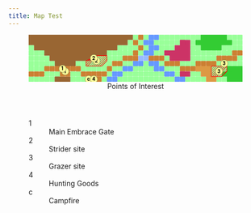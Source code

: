 ```yaml
---
title: Map Test
---
```



<!-- +template map story/iaso/520-embrace svg -->

<!-- map data 69271edc12f68907f89508c301f194ff0d8e1314849e5215b8e4cd98f06701b8
Map
  Title: All-Mother's Embrace
  Theme: Outdoor
  Scale: 0.25mi per point
;;;;;;;;;;;;;;;;;;;;.r.ww........fffff...   Environment:
;;;;;;;;;;;;;;;;;;;.r.ww.....::.fffffff..   ; mountain
.;;;;;;;;;;;;;;;;....r.ww...:::..ffff....   w river
...;;;;;;;;;;;;.....r.ww..:::::........rr   . grass
....;;;;;;;;222...rrrssrrr.::::.....rrrr.   : tall grass
.....;;;;..222..rr..ww.ww.rrr...rrrr.3...   f forest
...rrr11rr.....r..ww....ww...rrrbbb333fff   r road
rrr...11..rrrrr.ww........ww.::..bb33ffff   s shallows
.....;;;...c4r.ww...........ww....bb..fff   b boulders
                                            
Points of Interest:
1. Main Embrace Gate  (tile: road)
2. Strider site  (tile: grass; overlay: machine site; icon: strider)
3. Grazer site  (tile: grass; overlay: machine site; icon: grazer)
4. Hunting Goods  (icon: merchant)
c. Campfire  (icon: campfire)
-->

<section>
	<figure>
		<svg viewBox="0 0 41 9" xmlns="http://www.w3.org/2000/svg" xmlns:xlink="http://www.w3.org/1999/xlink">
			<style>
				.poi {
					font-family: Roboto, "Open Sans", "Helvetica Neue", Helvetica, Arial, sans-serif;
					font-weight: bold;
					cursor: default;
				}
				.boulders-box {
					fill: #dd9944;
				}
				.mountain-box {
					fill: #996633;
				}
				.forest-box {
					fill: #33cc33;
				}
				.tall-grass-box {
					fill: #cc3366;
				}
				.machine-site-overlay {
					stroke: #ff0000;
					stroke-width: 0.1px;
					stroke-linejoin: bevel;
					fill: url(#machine-overlay-gradient);
				}
			</style>
			<defs>
				<rect fill="#99ff99" height="1" id="grass" rx="0.1" ry="0.1" stroke="none" width="1"><title>grass</title></rect>
				<rect fill="#dd9944" height="1" id="boulders" rx="0.1" ry="0.1" stroke="none" width="1"><title>boulders</title></rect>
				<rect fill="#996633" height="1" id="mountain" rx="0.1" ry="0.1" stroke="none" width="1"><title>mountain</title></rect>
				<rect fill="#33cc33" height="1" id="forest" rx="0.1" ry="0.1" stroke="none" width="1"><title>forest</title></rect>
				<rect fill="#cc8033" height="1" id="road" rx="0.1" ry="0.1" stroke="none" width="1"><title>road</title></rect>
				<rect fill="#6699ff" height="1" id="river" rx="0.1" ry="0.1" stroke="none" width="1"><title>river</title></rect>
				<rect fill="#99bbff" height="1" id="shallows" rx="0.1" ry="0.1" stroke="none" width="1"><title>shallows</title></rect>
				<rect fill="#cc3366" height="1" id="tall-grass" rx="0.1" ry="0.1" stroke="none" width="1"><title>tall grass</title></rect>
				<linearGradient gradientUnits="userSpaceOnUse" id="machine-overlay-gradient" spreadMethod="repeat" x1="0" x2="0.2" y1="0" y2="0.2">
					<stop offset="0%" stop-color="#ff0000ff"></stop>
					<stop offset="50%" stop-color="#ff000000"></stop>
				</linearGradient>
				<rect fill="transparent" height="1" id="--background" width="1"></rect>
				<circle fill="#ffff99" id="--poi" r="0.7" stroke="#80804d" stroke-width="0.07"></circle>
			</defs>
			<g class="layer-B">
				<g class="grass-squares">
					<use class="generic-tile" href="#grass" x="26" y="0"></use>
					<use class="generic-tile" href="#grass" x="27" y="0"></use>
					<use class="generic-tile" href="#grass" x="28" y="0"></use>
					<use class="generic-tile" href="#grass" x="29" y="0"></use>
					<use class="generic-tile" href="#grass" x="30" y="0"></use>
					<use class="generic-tile" href="#grass" x="31" y="0"></use>
					<use class="generic-tile" href="#grass" x="32" y="0"></use>
					<use class="generic-tile" href="#grass" x="38" y="0"></use>
					<use class="generic-tile" href="#grass" x="39" y="0"></use>
					<use class="generic-tile" href="#grass" x="40" y="0"></use>
					<use class="generic-tile" href="#grass" x="24" y="1"></use>
					<use class="generic-tile" href="#grass" x="25" y="1"></use>
					<use class="generic-tile" href="#grass" x="26" y="1"></use>
					<use class="generic-tile" href="#grass" x="27" y="1"></use>
					<use class="generic-tile" href="#grass" x="28" y="1"></use>
					<use class="generic-tile" href="#grass" x="31" y="1"></use>
					<use class="generic-tile" href="#grass" x="39" y="1"></use>
					<use class="generic-tile" href="#grass" x="40" y="1"></use>
					<use class="generic-tile" href="#grass" x="25" y="2"></use>
					<use class="generic-tile" href="#grass" x="26" y="2"></use>
					<use class="generic-tile" href="#grass" x="27" y="2"></use>
					<use class="generic-tile" href="#grass" x="31" y="2"></use>
					<use class="generic-tile" href="#grass" x="32" y="2"></use>
					<use class="generic-tile" href="#grass" x="37" y="2"></use>
					<use class="generic-tile" href="#grass" x="38" y="2"></use>
					<use class="generic-tile" href="#grass" x="39" y="2"></use>
					<use class="generic-tile" href="#grass" x="40" y="2"></use>
					<use class="generic-tile" href="#grass" x="24" y="3"></use>
					<use class="generic-tile" href="#grass" x="25" y="3"></use>
					<use class="generic-tile" href="#grass" x="31" y="3"></use>
					<use class="generic-tile" href="#grass" x="32" y="3"></use>
					<use class="generic-tile" href="#grass" x="33" y="3"></use>
					<use class="generic-tile" href="#grass" x="34" y="3"></use>
					<use class="generic-tile" href="#grass" x="35" y="3"></use>
					<use class="generic-tile" href="#grass" x="36" y="3"></use>
					<use class="generic-tile" href="#grass" x="37" y="3"></use>
					<use class="generic-tile" href="#grass" x="38" y="3"></use>
					<use class="generic-tile" href="#grass" x="31" y="4"></use>
					<use class="generic-tile" href="#grass" x="32" y="4"></use>
					<use class="generic-tile" href="#grass" x="33" y="4"></use>
					<use class="generic-tile" href="#grass" x="34" y="4"></use>
					<use class="generic-tile" href="#grass" x="35" y="4"></use>
					<use class="generic-tile" href="#grass" x="29" y="5"></use>
					<use class="generic-tile" href="#grass" x="30" y="5"></use>
					<use class="generic-tile" href="#grass" x="31" y="5"></use>
				</g>
				<g class="grass-squares">
					<use class="generic-tile" href="#grass" x="17" y="2"></use>
					<use class="generic-tile" href="#grass" x="18" y="2"></use>
					<use class="generic-tile" href="#grass" x="19" y="2"></use>
					<use class="generic-tile" href="#grass" x="20" y="2"></use>
					<use class="generic-tile" href="#grass" x="15" y="3"></use>
					<use class="generic-tile" href="#grass" x="16" y="3"></use>
					<use class="generic-tile" href="#grass" x="17" y="3"></use>
					<use class="generic-tile" href="#grass" x="18" y="3"></use>
					<use class="generic-tile" href="#grass" x="19" y="3"></use>
					<use class="generic-tile" href="#grass" x="12" y="4"></use>
					<use class="generic-tile" href="#grass" x="13" y="4"></use>
					<use class="generic-tile" href="#grass" x="14" y="4"></use>
					<use class="generic-tile" href="#grass" x="15" y="4"></use>
					<use class="generic-tile" href="#grass" x="16" y="4"></use>
					<use class="generic-tile" href="#grass" x="17" y="4"></use>
					<use class="generic-tile" href="#grass" x="9" y="5"></use>
					<use class="generic-tile" href="#grass" x="10" y="5"></use>
					<use class="generic-tile" href="#grass" x="11" y="5"></use>
					<use class="generic-tile" href="#grass" x="12" y="5"></use>
					<use class="generic-tile" href="#grass" x="13" y="5"></use>
					<use class="generic-tile" href="#grass" x="14" y="5"></use>
					<use class="generic-tile" href="#grass" x="15" y="5"></use>
					<use class="generic-tile" href="#grass" x="10" y="6"></use>
					<use class="generic-tile" href="#grass" x="11" y="6"></use>
					<use class="generic-tile" href="#grass" x="12" y="6"></use>
					<use class="generic-tile" href="#grass" x="13" y="6"></use>
					<use class="generic-tile" href="#grass" x="14" y="6"></use>
				</g>
				<g class="grass-squares">
					<use class="generic-tile" href="#grass" x="0" y="3"></use>
					<use class="generic-tile" href="#grass" x="1" y="3"></use>
					<use class="generic-tile" href="#grass" x="2" y="3"></use>
					<use class="generic-tile" href="#grass" x="0" y="4"></use>
					<use class="generic-tile" href="#grass" x="1" y="4"></use>
					<use class="generic-tile" href="#grass" x="2" y="4"></use>
					<use class="generic-tile" href="#grass" x="3" y="4"></use>
					<use class="generic-tile" href="#grass" x="0" y="5"></use>
					<use class="generic-tile" href="#grass" x="1" y="5"></use>
					<use class="generic-tile" href="#grass" x="2" y="5"></use>
					<use class="generic-tile" href="#grass" x="3" y="5"></use>
					<use class="generic-tile" href="#grass" x="4" y="5"></use>
					<use class="generic-tile" href="#grass" x="0" y="6"></use>
					<use class="generic-tile" href="#grass" x="1" y="6"></use>
					<use class="generic-tile" href="#grass" x="2" y="6"></use>
				</g>
				<g class="grass-squares">
					<use class="generic-tile" href="#grass" x="36" y="5"></use>
					<use class="generic-tile" href="#grass" x="37" y="5"></use>
					<use class="generic-tile" href="#grass" x="38" y="5"></use>
					<use class="generic-tile" href="#grass" x="39" y="5"></use>
					<use class="generic-tile" href="#grass" x="40" y="5"></use>
					<use class="generic-tile" href="#grass" x="35" y="6"></use>
					<use class="generic-tile" href="#grass" x="36" y="6"></use>
					<use class="generic-tile" href="#grass" x="37" y="6"></use>
					<use class="generic-tile" href="#grass" x="35" y="7"></use>
					<use class="generic-tile" href="#grass" x="36" y="7"></use>
					<use class="generic-tile" href="#grass" x="36" y="8"></use>
					<use class="generic-tile" href="#grass" x="37" y="8"></use>
				</g>
				<g class="grass-squares"><use class="generic-tile" href="#grass" x="19" y="5"></use></g>
				<g class="grass-squares">
					<use class="generic-tile" href="#grass" x="20" y="6"></use>
					<use class="generic-tile" href="#grass" x="21" y="6"></use>
					<use class="generic-tile" href="#grass" x="22" y="6"></use>
					<use class="generic-tile" href="#grass" x="23" y="6"></use>
					<use class="generic-tile" href="#grass" x="18" y="7"></use>
					<use class="generic-tile" href="#grass" x="19" y="7"></use>
					<use class="generic-tile" href="#grass" x="20" y="7"></use>
					<use class="generic-tile" href="#grass" x="21" y="7"></use>
					<use class="generic-tile" href="#grass" x="22" y="7"></use>
					<use class="generic-tile" href="#grass" x="23" y="7"></use>
					<use class="generic-tile" href="#grass" x="24" y="7"></use>
					<use class="generic-tile" href="#grass" x="25" y="7"></use>
					<use class="generic-tile" href="#grass" x="17" y="8"></use>
					<use class="generic-tile" href="#grass" x="18" y="8"></use>
					<use class="generic-tile" href="#grass" x="19" y="8"></use>
					<use class="generic-tile" href="#grass" x="20" y="8"></use>
					<use class="generic-tile" href="#grass" x="21" y="8"></use>
					<use class="generic-tile" href="#grass" x="22" y="8"></use>
					<use class="generic-tile" href="#grass" x="23" y="8"></use>
					<use class="generic-tile" href="#grass" x="24" y="8"></use>
					<use class="generic-tile" href="#grass" x="25" y="8"></use>
					<use class="generic-tile" href="#grass" x="26" y="8"></use>
					<use class="generic-tile" href="#grass" x="27" y="8"></use>
				</g>
				<g class="grass-squares"><use class="generic-tile" href="#grass" x="17" y="6"></use></g>
				<g class="grass-squares">
					<use class="generic-tile" href="#grass" x="27" y="6"></use>
					<use class="generic-tile" href="#grass" x="28" y="6"></use>
					<use class="generic-tile" href="#grass" x="28" y="7"></use>
				</g>
				<g class="grass-squares">
					<use class="generic-tile" href="#grass" x="4" y="7"></use>
					<use class="generic-tile" href="#grass" x="5" y="7"></use>
					<use class="generic-tile" href="#grass" x="0" y="8"></use>
					<use class="generic-tile" href="#grass" x="1" y="8"></use>
					<use class="generic-tile" href="#grass" x="2" y="8"></use>
					<use class="generic-tile" href="#grass" x="3" y="8"></use>
					<use class="generic-tile" href="#grass" x="4" y="8"></use>
				</g>
				<g class="grass-squares">
					<use class="generic-tile" href="#grass" x="9" y="7"></use>
					<use class="generic-tile" href="#grass" x="8" y="8"></use>
					<use class="generic-tile" href="#grass" x="9" y="8"></use>
					<use class="generic-tile" href="#grass" x="10" y="8"></use>
				</g>
				<g class="grass-squares">
					<use class="generic-tile" href="#grass" x="32" y="7"></use>
					<use class="generic-tile" href="#grass" x="30" y="8"></use>
					<use class="generic-tile" href="#grass" x="31" y="8"></use>
					<use class="generic-tile" href="#grass" x="32" y="8"></use>
					<use class="generic-tile" href="#grass" x="33" y="8"></use>
				</g>
				<g class="boulders-group">
					<path class="boulders-box" d="M32,6 h3 v2 h1 v1 h-2 v-1 h-1 v-1 h-1 v-1 h1 z"><title>boulders</title></path>
				</g>
				<g class="mountain-group">
					<path class="mountain-box" d="M0,0 h20 v1 h-1 v1 h-2 v1 h-2 v1 h-3 v1 h-3 v1 h-4 v-1 h-1 v-1 h-1 v-1 h-2 v-1 h-1 v-2 h1 z"><title>mountain</title></path>
				</g>
				<g class="mountain-group">
					<path class="mountain-box" d="M5,8 h3 v1 h-3 v-1 h1 z"><title>mountain</title></path>
				</g>
				<g class="forest-group">
					<path class="forest-box" d="M33,0 h5 v1 h1 v1 h-2 v1 h-4 v-1 h-1 v-1 h1 v-1 h1 z"><title>forest</title></path>
				</g>
				<g class="forest-group">
					<path class="forest-box" d="M38,6 h3 v3 h-3 v-1 h-1 v-1 h1 v-1 h1 z"><title>forest</title></path>
				</g>
				<g class="road-squares">
					<use class="generic-tile" href="#road" x="20" y="1"></use>
					<use class="generic-tile" href="#road" x="21" y="2"></use>
					<use class="generic-tile" href="#road" x="20" y="3"></use>
					<use class="generic-tile" href="#road" x="18" y="4"></use>
					<use class="generic-tile" href="#road" x="19" y="4"></use>
					<use class="generic-tile" href="#road" x="20" y="4"></use>
					<use class="generic-tile" href="#road" x="16" y="5"></use>
					<use class="generic-tile" href="#road" x="17" y="5"></use>
					<use class="generic-tile" href="#road" x="3" y="6"></use>
					<use class="generic-tile" href="#road" x="4" y="6"></use>
					<use class="generic-tile" href="#road" x="5" y="6"></use>
					<use class="generic-tile" href="#road" x="6" y="6"></use>
					<use class="generic-tile" href="#road" x="7" y="6"></use>
					<use class="generic-tile" href="#road" x="8" y="6"></use>
					<use class="generic-tile" href="#road" x="9" y="6"></use>
					<use class="generic-tile" href="#road" x="15" y="6"></use>
					<use class="generic-tile" href="#road" x="0" y="7"></use>
					<use class="generic-tile" href="#road" x="1" y="7"></use>
					<use class="generic-tile" href="#road" x="2" y="7"></use>
					<use class="generic-tile" href="#road" x="6" y="7"></use>
					<use class="generic-tile" href="#road" x="7" y="7"></use>
					<use class="generic-tile" href="#road" x="10" y="7"></use>
					<use class="generic-tile" href="#road" x="11" y="7"></use>
					<use class="generic-tile" href="#road" x="12" y="7"></use>
					<use class="generic-tile" href="#road" x="13" y="7"></use>
					<use class="generic-tile" href="#road" x="14" y="7"></use>
					<use class="generic-tile" href="#road" x="13" y="8"></use>
				</g>
				<g class="road-squares">
					<use class="generic-tile" href="#road" x="40" y="3"></use>
					<use class="generic-tile" href="#road" x="23" y="4"></use>
					<use class="generic-tile" href="#road" x="24" y="4"></use>
					<use class="generic-tile" href="#road" x="25" y="4"></use>
					<use class="generic-tile" href="#road" x="36" y="4"></use>
					<use class="generic-tile" href="#road" x="37" y="4"></use>
					<use class="generic-tile" href="#road" x="38" y="4"></use>
					<use class="generic-tile" href="#road" x="39" y="4"></use>
					<use class="generic-tile" href="#road" x="26" y="5"></use>
					<use class="generic-tile" href="#road" x="27" y="5"></use>
					<use class="generic-tile" href="#road" x="28" y="5"></use>
					<use class="generic-tile" href="#road" x="32" y="5"></use>
					<use class="generic-tile" href="#road" x="33" y="5"></use>
					<use class="generic-tile" href="#road" x="34" y="5"></use>
					<use class="generic-tile" href="#road" x="35" y="5"></use>
					<use class="generic-tile" href="#road" x="29" y="6"></use>
					<use class="generic-tile" href="#road" x="30" y="6"></use>
					<use class="generic-tile" href="#road" x="31" y="6"></use>
				</g>
				<g class="tall-grass-group">
					<path class="tall-grass-box" d="M29,1 h2 v4 h-4 v-1 h-1 v-1 h2 v-1 h1 v-1 h1 z"><title>tall grass</title></path>
				</g>
				<g class="tall-grass-group">
					<path class="tall-grass-box" d="M29,7 h2 v1 h-2 v-1 h1 z"><title>tall grass</title></path>
				</g>
				<use class="generic-tile" href="#mountain" x="0" y="0"></use>
				<use class="generic-tile" href="#grass" x="20" y="0"></use>
				<use class="generic-tile" href="#road" x="21" y="0"></use>
				<use class="generic-tile" href="#grass" x="22" y="0"></use>
				<use class="generic-tile" href="#river" x="23" y="0"></use>
				<use class="generic-tile" href="#river" x="24" y="0"></use>
				<use class="generic-tile" href="#grass" x="25" y="0"></use>
				<use class="generic-tile" href="#forest" x="33" y="0"></use>
				<use class="generic-tile" href="#grass" x="19" y="1"></use>
				<use class="generic-tile" href="#grass" x="21" y="1"></use>
				<use class="generic-tile" href="#river" x="22" y="1"></use>
				<use class="generic-tile" href="#river" x="23" y="1"></use>
				<use class="generic-tile" href="#tall-grass" x="29" y="1"></use>
				<use class="generic-tile" href="#grass" x="0" y="2"></use>
				<use class="generic-tile" href="#grass" x="22" y="2"></use>
				<use class="generic-tile" href="#river" x="23" y="2"></use>
				<use class="generic-tile" href="#river" x="24" y="2"></use>
				<use class="generic-tile" href="#grass" x="21" y="3"></use>
				<use class="generic-tile" href="#river" x="22" y="3"></use>
				<use class="generic-tile" href="#river" x="23" y="3"></use>
				<use class="generic-tile" href="#road" x="39" y="3"></use>
				<use class="generic-tile" href="#shallows" x="21" y="4"></use>
				<use class="generic-tile" href="#shallows" x="22" y="4"></use>
				<use class="generic-tile" href="#grass" x="26" y="4"></use>
				<use class="generic-tile" href="#grass" x="40" y="4"></use>
				<use class="generic-tile" href="#grass" x="18" y="5"></use>
				<use class="generic-tile" href="#river" x="20" y="5"></use>
				<use class="generic-tile" href="#river" x="21" y="5"></use>
				<use class="generic-tile" href="#grass" x="22" y="5"></use>
				<use class="generic-tile" href="#river" x="23" y="5"></use>
				<use class="generic-tile" href="#river" x="24" y="5"></use>
				<use class="generic-tile" href="#grass" x="25" y="5"></use>
				<use class="generic-tile" href="#grass" x="16" y="6"></use>
				<use class="generic-tile" href="#river" x="18" y="6"></use>
				<use class="generic-tile" href="#river" x="19" y="6"></use>
				<use class="generic-tile" href="#river" x="24" y="6"></use>
				<use class="generic-tile" href="#river" x="25" y="6"></use>
				<use class="generic-tile" href="#grass" x="26" y="6"></use>
				<use class="generic-tile" href="#boulders" x="32" y="6"></use>
				<use class="generic-tile" href="#forest" x="38" y="6"></use>
				<use class="generic-tile" href="#grass" x="3" y="7"></use>
				<use class="generic-tile" href="#grass" x="8" y="7"></use>
				<use class="generic-tile" href="#grass" x="15" y="7"></use>
				<use class="generic-tile" href="#river" x="16" y="7"></use>
				<use class="generic-tile" href="#river" x="17" y="7"></use>
				<use class="generic-tile" href="#river" x="26" y="7"></use>
				<use class="generic-tile" href="#river" x="27" y="7"></use>
				<use class="generic-tile" href="#tall-grass" x="29" y="7"></use>
				<use class="generic-tile" href="#grass" x="31" y="7"></use>
				<use class="generic-tile" href="#mountain" x="5" y="8"></use>
				<use class="generic-tile" href="#grass" x="14" y="8"></use>
				<use class="generic-tile" href="#river" x="15" y="8"></use>
				<use class="generic-tile" href="#river" x="16" y="8"></use>
				<use class="generic-tile" href="#river" x="28" y="8"></use>
				<use class="generic-tile" href="#river" x="29" y="8"></use>
			</g>
			<g class="layer-O">
				<path class="machine-site-overlay" d="M13,4 h2 v1 l-1,1 h-3 v-1 z"><title>machine site</title></path>
				<path class="machine-site-overlay" d="M35,6 h3 v1 l-1,1 h-2 z"><title>machine site</title></path>
				<use class="generic-tile" href="#machine-site" x="12" y="4"></use>
				<use class="generic-tile" href="#machine-site" x="37" y="5"></use>
			</g>
			<g class="layer-P">
				<g class="poi-generic-group">
					<title>Strider site</title>
					<use class="poi-generic" href="#--poi" x="13" y="5"></use>
					<text class="poi" dominant-baseline="middle" fill="#000000" font-size="1px" text-anchor="middle" x="12.975" y="5.05">2</text>
				</g>
				<g class="poi-generic-group">
					<title>Grazer site</title>
					<use class="poi-generic" href="#--poi" x="36.5" y="7"></use>
					<text class="poi" dominant-baseline="middle" fill="#000000" font-size="1px" text-anchor="middle" x="36.475" y="7.05">3</text>
				</g>
				<g class="poi-generic-group">
					<title>Main Embrace Gate</title>
					<use class="poi-generic" href="#--poi" x="7" y="7"></use>
					<text class="poi" dominant-baseline="middle" fill="#000000" font-size="1px" text-anchor="middle" x="6.975" y="7.05">1</text>
				</g>
				<use class="generic-tile" href="#grass" x="12" y="4"></use>
				<g class="poi-generic-group">
					<title>Strider site</title>
					<use class="poi-generic" href="#--poi" x="12.5" y="4.5"></use>
					<text class="poi" dominant-baseline="middle" fill="#000000" font-size="1px" text-anchor="middle" x="12.475" y="4.55">2</text>
				</g>
				<use class="generic-tile" href="#grass" x="37" y="5"></use>
				<g class="poi-generic-group">
					<title>Grazer site</title>
					<use class="poi-generic" href="#--poi" x="37.5" y="5.5"></use>
					<text class="poi" dominant-baseline="middle" fill="#000000" font-size="1px" text-anchor="middle" x="37.475" y="5.55">3</text>
				</g>
				<use class="generic-tile" href="#road" x="6" y="6"></use>
				<g class="poi-generic-group">
					<title>Main Embrace Gate</title>
					<use class="poi-generic" href="#--poi" x="6.5" y="6.5"></use>
					<text class="poi" dominant-baseline="middle" fill="#000000" font-size="1px" text-anchor="middle" x="6.475" y="6.55">1</text>
				</g>
				<use class="tile-background" href="#--background" x="11" y="8"></use>
				<g class="poi-generic-group">
					<title>Campfire</title>
					<use class="poi-generic" href="#--poi" x="11.5" y="8.5"></use>
					<text class="poi" dominant-baseline="middle" fill="#000000" font-size="1px" text-anchor="middle" x="11.475" y="8.55">c</text>
				</g>
				<use class="tile-background" href="#--background" x="12" y="8"></use>
				<g class="poi-generic-group">
					<title>Hunting Goods</title>
					<use class="poi-generic" href="#--poi" x="12.5" y="8.5"></use>
					<text class="poi" dominant-baseline="middle" fill="#000000" font-size="1px" text-anchor="middle" x="12.475" y="8.55">4</text>
				</g>
			</g>
		</svg>
		<figcaption class="points-of-interest avoid-break-before">
			<header>Points of Interest</header>
			<dl>
				<div class="detailed">
					<dt class="poi-id">1</dt>
					<dd class="poi-title"><span class="poi-title">Main Embrace Gate</span></dd>
				</div>
				<div class="detailed">
					<dt class="poi-id">2</dt>
					<dd class="poi-title"><span class="poi-title">Strider site</span></dd>
				</div>
				<div class="detailed">
					<dt class="poi-id">3</dt>
					<dd class="poi-title"><span class="poi-title">Grazer site</span></dd>
				</div>
				<div class="detailed">
					<dt class="poi-id">4</dt>
					<dd class="poi-title"><span class="poi-title">Hunting Goods</span></dd>
				</div>
				<div class="detailed">
					<dt class="poi-id">c</dt>
					<dd class="poi-title"><span class="poi-title">Campfire</span></dd>
				</div>
			</dl>
		</figcaption>
	</figure>
</section>

<!-- -template map story/iaso/520-embrace svg -->
